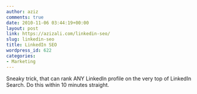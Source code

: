 ```yaml
---
author: aziz
comments: true
date: 2010-11-06 03:44:19+00:00
layout: post
link: https://azizali.com/linkedin-seo/
slug: linkedin-seo
title: LinkedIn SEO
wordpress_id: 622
categories:
- Marketing
---
```


Sneaky trick, that can rank ANY LinkedIn profile on the very top of LinkedIn Search. Do this within 10 minutes straight.<!-- more -->


